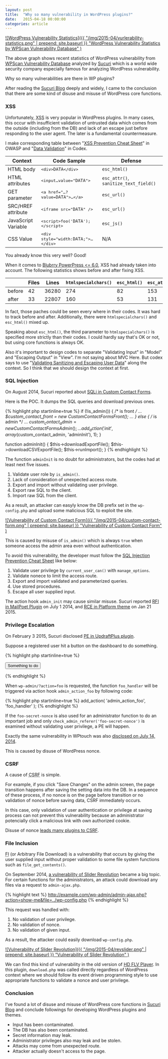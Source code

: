 ```yaml
---
layout: post
title:  "Why so many vulnerability in WordPress plugins?"
date:   2015-04-18 00:00:00
categories: article
---
```


[![WordPress Vulnerability Statistics]({{ "/img/2015-04/vurlerability-statistics.png" | prepend: site.baseurl }}
  "WordPress Vulnerability Statistics by WPScan Vulnerability Database"
)][WPScan]

The above graph shows recent statistics of WordPress vulnerability from 
[WPScan Vulnerability Database][WPScan] analyzed by [Sucuri][Sucuri] which 
is a world wide security company especially famous for analyzing WordPress 
vulnerability.

Why so many vulnerabilities are there in WP plugins?

After reading the [Sucuri Blog][Sucuri-Blog] deeply and widely, I came to 
the conclusion that there are some kind of disuse and misuse of WordPress 
core functions.

<!--more-->

### XSS ###

Unfortunately, <abbr title="cross site scripting">XSS</abbr> is very popular 
in WordPress plugins. In many cases, this occur with insufficient validation 
of untrusted data which comes from the outside (including from the DB) and 
lack of an escape just before responding to the user agent. The later is a 
fundamental countermeasure.

I make corresponding table between "[XSS Prevention Cheat Sheet][OWASP-XSS]" 
in OWASP and "[Data Validation][Data-Validation]" in Codex.

<div class="table-responsive">
  <table class="table">
    <thead>
      <tr>
        <th>Context</th>
        <th>Code Sample</th>
        <th>Defense</th>
      </tr>
    </thead>
    <tbody>
      <tr>
        <td>HTML body</td>
        <td><samp>&lt;div&gt;<code>DATA</code>&lt;/div&gt;</samp></td>
        <td><code>esc_html()</code></td>
      </tr>
      <tr>
        <td>HTML attributes</td>
        <td><samp>&lt;input&hellip;value="<code>DATA</code>"&gt;</samp></td>
        <td><code>esc_attr()</code>, <code>sanitize_text_field()</code></td>
      </tr>
      <tr>
        <td>GET parameter</td>
        <td><samp>&lt;a href="&hellip;?value=<code>DATA</code>"&gt;&hellip;&lt;/a&gt;</samp></td>
        <td><code>esc_url()</code></td>
      </tr>
      <tr>
        <td>SRC/HREF attribute</td>
        <td><samp>&lt;iframe src="<code>DATA</code>" /&gt;</samp></td>
        <td><code>esc_url()</code></td>
      </tr>
      <tr>
        <td>JavaScript Variable</td>
        <td><samp>&lt;script&gt;foo('<code>DATA</code>');&lt;/script&gt;</samp></td>
        <td><code>esc_js()</code></td>
      </tr>
      <tr>
        <td>CSS Value</td>
        <td><samp>&lt;div style="width:<code>DATA</code>;"&gt;&hellip;&lt;/div&gt;</samp></td>
        <td>N/A</td>
      </tr>
    </tbody>
  </table>
</div>

You already know this very well? Good!

When it comes to [Blubrry PowerPress <= 6.0][XSS-PowerPress], XSS had already 
taken into account. The following statistics shows before and after fixing XSS.

<div class="table-responsive text-center">
  <table class="table">
    <thead>
      <tr>
        <th>&nbsp;</th>
        <th>Files</th>
        <th>Lines</th>
        <th><code>htmlspecialchars()</code></th>
        <th><code>esc_html()</code></th>
        <th><code>esc_attr()</code></th>
      </tr>
    </thead>
    <tbody>
      <tr>
        <td>before</td>
        <td>42</td>
        <td>36280</td>
        <td>274</td>
        <td>82</td>
        <td>153</td>
      </tr>
      <tr>
        <td>after</td>
        <td>33</td>
        <td>22807</td>
        <td>160</td>
        <td>53</td>
        <td>131</td>
      </tr>
    </tbody>
  </table>
</div>

In fact, those paches could be seen every where in their codes. It was hard to 
track before and after. Additionally, there were `htmlspecialchars()` and 
`esc_html()` mixed up.

Speaking about `esc_html()`, the third parameter to `htmlspecialchars()` is 
specified more strictly than their codes. I could hardly say that's OK or not, 
but using core functions is always OK.

Also it's important to design codes to separate "Validating Input" in "Model" 
and "Escaping Output" in "View". I'm not saying about MVC Here. But codex says 
to use 
"[Validating Sanitizing and Escaping User Data][Sanitizing-Escaping]" 
along the context. So I think that we should design the context at first.

### SQL Injection ###

On August 2014, Sucuri reported about 
[SQLi in Custom Contact Forms][Custom-Contact-Forms].

Here is the POC. It dumps the SQL queries and download previous ones.

{% highlight php startinline=true %}
if (!is_admin()) { /* is front */
    ...
    $custom_contact_front = new CustomContactFormsFront();
    ...
} else { /* is admin */
    ...
    $custom_contact_admin = new CustomContactFormsAdmin();
    ...
    add_action('init', array($custom_contact_admin, 'adminInit'), 1);
}

function adminInit() {
    $this->downloadExportFile();
    $this->downloadCSVExportFile();
    $this->runImport();
}
{% endhighlight %}

The function `adminInit` is no doubt for administrators, but the codes had 
at least next five issues.

1. Validate user role by `is_admin()`.
2. Lack of consideration of unexpected access route.
3. Export and import without validating user privilege.
4. Export raw SQL to the client.
5. Import raw SQL from the client.

As a result, an attacker can easyly know the DB prefix set in the 
`wp-config.php` and upload some malicious SQL to exploit the site.

[![Vulnerability of Custom Contact Form]({{ "/img/2015-04/custom-contact-form.png" | prepend: site.baseurl }}
  "Vulnerability of Custom Contact Form"
)][Custom-Contact-Forms]

This is caused by misuse of `is_admin()` which is always `true` when someone 
access the admin area even without authentication.

To avoid this vulnerability, the developer must follow the 
[SQL Injection Prevention Cheat Sheet][OWASP-SQL] like below:

1. Validate user privilege by `current_user_can()` with `manage_options`.
2. Validate nonece to limit the access route.
3. Export and import validated and parameterized queries.
4. Use stored procedures.
5. Escape all user supplied input.

The action hook `admin_init` may cause similar misuse. Sucuri reported 
[RFI in MailPoet Plugin][MailPoet] on July 1 2014, and
[RCE in Platform theme][Platform-theme] on Jan 21 2015.

### Privilege Escalation ###

On February 3 2015, Sucuri disclosed [PE in UpdraftPlus plugin][UpdraftPlus].

Suppose a registered user hit a button on the dashboard to do something.

{% highlight php startinline=true %}
<form action="<?php echo admin_url( 'admin.php' ); ?>">
    <?php wp_nonce_field( 'foo-secret-nonce' ); ?>
    <input type="hidden" name="action" value="foo" />
    <input type="submit" value="Something to do" />
</form>
{% endhighlight %}

When `wp-admin/?action=foo` is requested, the function `foo_handler` will be 
triggered via action hook `admin_action_foo` by following code:

{% highlight php startinline=true %}
add_action( 'admin_action_foo', 'foo_handler' );
{% endhighlight %}

If the `foo-secret-nonce` is also used for an administrator function to do an 
important job and only `check_admin_referer('foo-secret-nonce')` is examined 
without validating user privilege, a PE will happen.

Exactly the same vulnerability in WPtouch was also 
[disclosed on July 14, 2014][WPtouch].

This is caused by disuse of WordPress nonce.

### CSRF ###

A cause of <abbr title="Cross Site Request Forgeries">CSRF</abbr> is simple.

For example, if you click "Save Changes" on the admin screen, the page 
transition happens after saving the setting data into the DB.
In a sequence of these process, if no nonce is on the page before transition 
or no validation of nonce before saving data, CSRF immediately occurs.

In this case, only validation of user authentication or privilege at saving 
process can not prevent this vulnerability because an administrator potencially 
click a malicious link with own authorized cookie.

Disuse of nonce 
[leads many plugins to CSRF](https://wpvulndb.com/search?text=&vuln_type=3).

### File Inclusion ###

<abbr title="File Inclusion">FI</abbr> (or Arbitrary File Download) is a 
vulnerability that occurs by giving the user supplied input  without proper 
validation to some file system functions such as `file_get_contents()`.

On September 2014, 
[a vulnerability of Slider Revolution][Slider-Revolution]
became a big topic. For certain functions for the administrators, an attack 
could download any files via a request to `admin-ajax.php`.

{% highlight text %}
http://example.com/wp-admin/admin-ajax.php?action=show-me&file=../wp-config.php
{% endhighlight %}

This request was handled with:

1. No validation of user privilege.
2. No validation of nonce.
3. No validation of given input.

As a result, the attacker could easily download `wp-config.php`.

[![Vulnerability of Slider Revolution]({{ "/img/2015-04/revslider.png" | prepend: site.baseurl }}
  "Vulnerability of Slider Revolution"
)][Slider-Revolution]

We can find this kind of vulnerability in the old version of 
[HD FLV Player][HD-FLV-Player]. In this plugin, `download.php` was called 
directly regardless of WordPress context where we should follow its event 
driven programming style to use appropriate functions to validate a nonce and 
user privilege.

### Conclusion ###

I've found a lot of disuse and misuse of WordPress core functions in 
[Sucuri Blog][Sucuri-Blog]
and conclude followings for developing WordPress plugins and themes.

* Input has been contaminated.
* The DB has also been contaminated.
* Secret information may leak.
* Administrator privileges also may leak and be stolen.
* Attacks may come from unexpected route.
* Attacker actually doesn't access to the page.

[WPScan]:               https://wpvulndb.com/statistics "WordPress Vulnerability Statistics"
[Sucuri]:               https://sucuri.net/ "Sucuri Security - Website Protection, Malware Removal, and Blacklist Prevention"
[Sucuri-Blog]:          https://blog.sucuri.net/ "Sucuri Blog"
[Custom-Contact-Forms]: https://blog.sucuri.net/2014/08/database-takeover-in-custom-contact-forms.html "Critical Vulnerability Disclosed on WordPress Custom Contact Forms Plugin | Sucuri Blog"
[MailPoet]:             https://blog.sucuri.net/2014/07/remote-file-upload-vulnerability-on-mailpoet-wysija-newsletters.html "WordPress Security Vuln in MailPoet Plugin | Sucuri Blog"
[Platform-theme]:       https://blog.sucuri.net/2015/01/security-advisory-vulnerabilities-in-pagelinesplatform-theme-for-wordpress.html "Security Advisory - Vulnerabilities in Pagelines/Platform theme for WordPress - Public Preview | Sucuri Blog"
[UpdraftPlus]:          https://blog.sucuri.net/2015/02/advisory-dangerous-nonce-leak-in-updraftplus.html "Advisory - Dangerous &quot;nonce&quot; leak in UpdraftPlus | Sucuri Blog"
[WPtouch]:              https://blog.sucuri.net/2014/07/disclosure-insecure-nonce-generation-in-wptouch.html "Disclosure: Insecure Nonce Generation in WPtouch | Sucuri Blog"
[Slider-Revolution]:    https://blog.sucuri.net/2014/09/slider-revolution-plugin-critical-vulnerability-being-exploited.html "Slider Revolution Plugin Critical Vulnerability Being Exploited | Sucuri Blog"
[HD-FLV-Player]:        https://blog.sucuri.net/2014/12/critical-vulnerability-in-joomla-hd-flv-player-plugin.html "Critical vulnerability affecting HD FLV Player | Sucuri Blog"
[OWASP-SQL]:            https://www.owasp.org/index.php/SQL_Injection_Prevention_Cheat_Sheet#Introduction "SQL Injection Prevention Cheat Sheet"
[OWASP-XSS]:            https://www.owasp.org/index.php/XSS_%28Cross_Site_Scripting%29_Prevention_Cheat_Sheet#XSS_Prevention_Rules_Summary "XSS (Cross Site Scripting) Prevention Cheat Sheet - OWASP"
[XSS-PowerPress]:       https://wpvulndb.com/vulnerabilities/7773 "Blubrry PowerPress &lt;= 6.0 - Cross-Site Scripting (XSS)"
[Data-Validation]:      http://codex.wordpress.org/Data_Validation "Data Validation &laquo; WordPress Codex"
[Sanitizing-Escaping]:  http://codex.wordpress.org/Validating_Sanitizing_and_Escaping_User_Data "Validating Sanitizing and Escaping User Data &laquo; WordPress Codex"
[IP-Geo-Block]:         https://wordpress.org/plugins/ip-geo-block/ "WordPress &#8250; IP Geo Block &laquo; WordPress Plugins"
